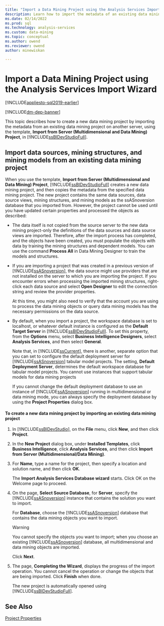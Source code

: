 ```yaml
---
title: "Import a Data Mining Project using the Analysis Services Import Wizard | Microsoft Docs"
description: Learn how to import the metadata of an existing data mining project to create a new data mining project in SQL Server Data Tools.
ms.date: 02/14/2022
ms.prod: sql
ms.technology: analysis-services
ms.custom: data-mining
ms.topic: conceptual
ms.author: owend
ms.reviewer: owend
author: minewiskan

---
```

# Import a Data Mining Project using the Analysis Services Import Wizard
[!INCLUDE[appliesto-sql2019-earlier](../includes/appliesto-sql2019-earlier.md)]

[!INCLUDE[dm-dep-banner](../includes/dm-dep-banner.md)]

  This topic describes how to create a new data mining project by importing the metadata from an existing data mining project on another server, using the template, **Import from Server (Multidimensional and Data Mining) Project**, in [!INCLUDE[ssBIDevStudioFull](../includes/ssbidevstudiofull-md.md)].  
  
## Import data sources, mining structures, and mining models from an existing data mining project  
 When you use the template, **Import from Server (Multidimensional and Data Mining) Project**, [!INCLUDE[ssBIDevStudioFull](../includes/ssbidevstudiofull-md.md)] creates a new data mining project, and then copies the metadata from the specified data mining project. The new project contains the same data sources, data source views, mining structures, and mining models as the ssASnoversion database that you imported from. However, the project cannot be used until you have updated certain properties and processed the objects as described:  
  
-   The data itself is not copied from the source server to the new data mining project-only the definitions of the data sources and data source views are imported. Therefore, after the import process has completed, and the objects have been created, you must populate the objects with data by training the mining structures and dependent models. You can use the command **Process All** in Data Mining Designer to train the models and structures.  
  
-   If you are importing a project that was created in a previous version of [!INCLUDE[ssASnoversion](../includes/ssasnoversion-md.md)], the data source might use providers that are not installed on the server to which you are importing the project. If you encounter errors when processing the imported mining structures, right-click each data source and select **Open Designer** to edit the connection string and review the provider properties.  
  
     At this time, you might also need to verify that the account you are using to process the data mining objects or query data mining models has the necessary permissions on the data source.  
  
-   By default, when you import a project, the workspace database is set to localhost, or whatever default instance is configured as the **Default Target Server** in [!INCLUDE[ssBIDevStudioFull](../includes/ssbidevstudiofull-md.md)]. To set this property, from the **Options** menu, select **Business Intelligence Designers**, select **Analysis Services**, and then select **General**.  
  
     Note that, in [!INCLUDE[ssCurrent](../includes/sscurrent-md.md)], there is another, separate option that you can set to configure the default deployment server for [!INCLUDE[ssASnoversion](../includes/ssasnoversion-md.md)] tabular model projects. The setting, **Default Deployment Server**, determines the default workspace database for tabular model projects. You cannot use instances that support tabular models for data mining projects  
  
     If you cannot change the default deployment database to use an instance of [!INCLUDE[ssASnoversion](../includes/ssasnoversion-md.md)] running in multidimensional or data mining mode, you can always specify the deployment database by using the **Project Properties** dialog box.  
  
#### To create a new data mining project by importing an existing data mining project  
  
1.  In [!INCLUDE[ssBIDevStudio](../includes/ssbidevstudio-md.md)], on the **File** menu, click **New**, and then click **Project**.  
  
2.  In the **New Project** dialog box, under **Installed Templates**, click **Business Intelligence**, click **Analysis Services**, and then click **Import from Server (Multidimensional/Data Mining)**.  
  
3.  For **Name**, type a name for the project, then specify a location and solution name, and then click **OK**.  
  
     The **Import Analysis Services Database wizard** starts. Click OK on the Welcome page to proceed.  
  
4.  On the page, **Select Source Database**, for **Server**, specify the [!INCLUDE[ssASnoversion](../includes/ssasnoversion-md.md)] instance that contains the solution you want to import.  
  
     For **Database**, choose the [!INCLUDE[ssASnoversion](../includes/ssasnoversion-md.md)] database that contains the data mining objects you want to import.  
  
    > [!WARNING]  
    >  You cannot specify the objects you want to import; when you choose an existing [!INCLUDE[ssASnoversion](../includes/ssasnoversion-md.md)] database, all multidimensional and data mining objects are imported.  
  
     Click **Next**.  
  
5.  The page, **Completing the Wizard**, displays the progress of the import operation. You cannot cancel the operation or change the objects that are being imported. Click **Finish** when done.  
  
     The new project is automatically opened using [!INCLUDE[ssBIDevStudioFull](../includes/ssbidevstudiofull-md.md)].  
  
## See Also  
 [Project Properties](../../analysis-services/tabular-models/project-properties-ssas-tabular.md)  
  
  
